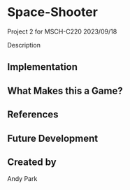 # Space-Shooter
Project 2 for MSCH-C220
2023/09/18

Description

## Implementation

## What Makes this a Game?

## References

## Future Development

## Created by
Andy Park
